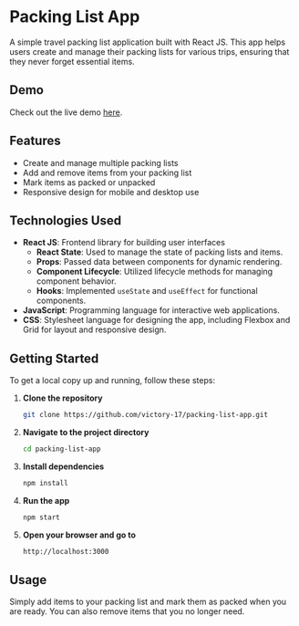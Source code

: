 # Packing List App

A simple travel packing list application built with React JS. This app helps users create and manage their packing lists for various trips, ensuring that they never forget essential items.

## Demo

Check out the live demo [here](https://victory-17.github.io/packing-list-app/).

## Features

- Create and manage multiple packing lists
- Add and remove items from your packing list
- Mark items as packed or unpacked
- Responsive design for mobile and desktop use

## Technologies Used

- **React JS**: Frontend library for building user interfaces
  - **React State**: Used to manage the state of packing lists and items.
  - **Props**: Passed data between components for dynamic rendering.
  - **Component Lifecycle**: Utilized lifecycle methods for managing component behavior.
  - **Hooks**: Implemented `useState` and `useEffect` for functional components.
- **JavaScript**: Programming language for interactive web applications.
- **CSS**: Stylesheet language for designing the app, including Flexbox and Grid for layout and responsive design.

## Getting Started

To get a local copy up and running, follow these steps:

1. **Clone the repository**
   ```bash
   git clone https://github.com/victory-17/packing-list-app.git

2. **Navigate to the project directory**
   ```bash
   cd packing-list-app

3. **Install dependencies**
   ```bash
   npm install

4. **Run the app**
   ```bash
   npm start

5. **Open your browser and go to**
   ```bash
   http://localhost:3000

## Usage
Simply add items to your packing list and mark them as packed when you are ready. You can also remove items that you no longer need.
